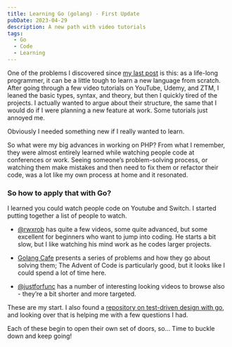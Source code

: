 ```yaml
---
title: Learning Go (golang) - First Update
pubDate: 2023-04-29
description: A new path with video tutorials
tags:
  - Go
  - Code
  - Learning
---
```


One of the problems I discovered since [my last post](/posts/learning-go-from-a-hospital-bed/) is this: as a life-long programmer, it can be a little tough to learn a new language from scratch. After going through a few video tutorials on YouTube, Udemy, and ZTM, I leaned the basic types, syntax, and theory, but then I quickly tired of the projects. I actually wanted to argue about their structure, the same that I would do if I were planning a new feature at work. Some tutorials just annoyed me.

Obviously I needed something new if I really wanted to learn.

So what were my big advances in working on PHP? From what I remember, they were almost entirely learned while watching people code at conferences or work. Seeing someone’s problem-solving process, or watching them make mistakes and then need to fix them or refactor their code, was a lot like my own process at home and it resonated.

### So how to apply that with Go?

I learned you could watch people code on Youtube and Switch. I started putting together a list of people to watch.

- [@rwxrob](https://www.youtube.com/@rwxrob) has quite a few videos, some quite advanced, but some excellent for beginners who want to jump into coding. He starts a bit slow, but I like watching his mind work as he codes larger projects.

- [Golang Cafe](https://www.youtube.com/@GolangCafe) presents a series of problems and how they go about solving them; The Advent of Code is particularly good, but it looks like I could spend a lot of time here.

- [@justforfunc](https://www.youtube.com/channel/UC_BzFbxG2za3bp5NRRRXJSw) has a number of interesting looking videos to browse also - they’re a bit shorter and more targeted.

These are my start. I also found a [repository on test-driven design with go](https://github.com/quii/learn-go-with-tests), and looking over that is helping me with a few questions I had.

Each of these begin to open their own set of doors, so... Time to buckle down and keep going!
